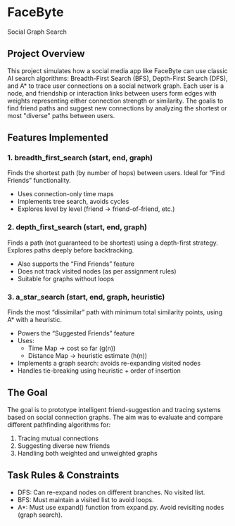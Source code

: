 # FaceByte
Social Graph Search

## Project Overview
This project simulates how a social media app like FaceByte can use classic AI search algorithms: Breadth-First Search (BFS), Depth-First Search (DFS), and A* to trace user connections on a social network graph. Each user is a node, and friendship or interaction links between users form edges with weights representing either connection strength or similarity. The goalis to find friend paths and suggest new connections by analyzing the shortest or most "diverse" paths between users.

## Features Implemented
### 1. breadth_first_search (start, end, graph)
Finds the shortest path (by number of hops) between users. Ideal for “Find Friends” functionality.
- Uses connection-only time maps
- Implements tree search, avoids cycles
- Explores level by level (friend → friend-of-friend, etc.)

### 2. depth_first_search (start, end, graph)
Finds a path (not guaranteed to be shortest) using a depth-first strategy. Explores paths deeply before backtracking.
- Also supports the “Find Friends” feature
- Does not track visited nodes (as per assignment rules)
- Suitable for graphs without loops

### 3. a_star_search (start, end, graph, heuristic)
Finds the most “dissimilar” path with minimum total similarity points, using A* with a heuristic.
- Powers the “Suggested Friends” feature
- Uses:
  - Time Map → cost so far (g(n))
  - Distance Map → heuristic estimate (h(n))
- Implements a graph search: avoids re-expanding visited nodes
- Handles tie-breaking using heuristic + order of insertion

## The Goal
The goal is to prototype intelligent friend-suggestion and tracing systems based on social connection graphs. The aim was to evaluate and compare different pathfinding algorithms for:
1. Tracing mutual connections
2. Suggesting diverse new friends
3. Handling both weighted and unweighted graphs

## Task Rules & Constraints
- DFS: Can re-expand nodes on different branches. No visited list.
- BFS: Must maintain a visited list to avoid loops.
- A*: Must use expand() function from expand.py. Avoid revisiting nodes (graph search).






